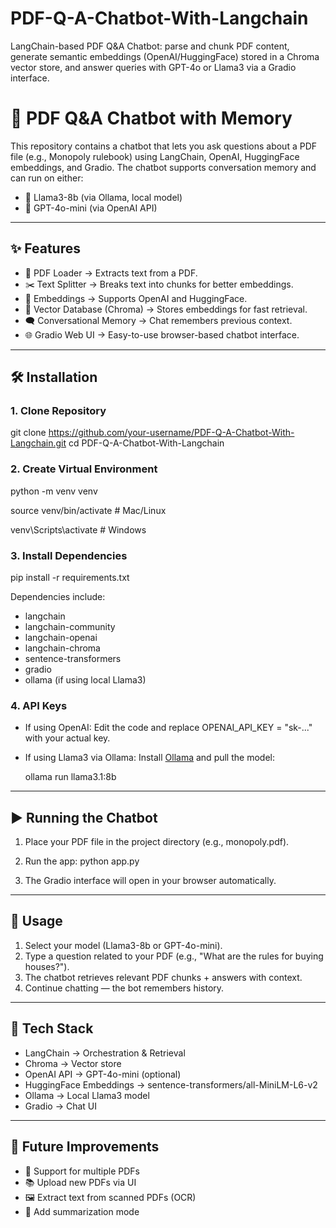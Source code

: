 # PDF-Q-A-Chatbot-With-Langchain
LangChain-based PDF Q&amp;A Chatbot: parse and chunk PDF content, generate semantic embeddings (OpenAI/HuggingFace) stored in a Chroma vector store, and answer queries with GPT-4o or Llama3 via a Gradio interface.


# 📘 PDF Q\&A Chatbot with Memory

This repository contains a chatbot that lets you ask questions about a PDF file (e.g., Monopoly rulebook) using LangChain, OpenAI, HuggingFace embeddings, and Gradio.
The chatbot supports conversation memory and can run on either:

* 🧠 Llama3-8b (via Ollama, local model)
* 🤖 GPT-4o-mini (via OpenAI API)

---

## ✨ Features

* 📄 PDF Loader → Extracts text from a PDF.
* ✂️ Text Splitter → Breaks text into chunks for better embeddings.
* 🧩 Embeddings → Supports OpenAI and HuggingFace.
* 💾 Vector Database (Chroma) → Stores embeddings for fast retrieval.
* 🗨 Conversational Memory → Chat remembers previous context.
* 🌐 Gradio Web UI → Easy-to-use browser-based chatbot interface.

---

## 🛠 Installation

### 1. Clone Repository

git clone https://github.com/your-username/PDF-Q-A-Chatbot-With-Langchain.git
cd PDF-Q-A-Chatbot-With-Langchain

### 2. Create Virtual Environment

python -m venv venv

source venv/bin/activate   # Mac/Linux

venv\Scripts\activate      # Windows

### 3. Install Dependencies

pip install -r requirements.txt

Dependencies include:

* langchain
* langchain-community
* langchain-openai
* langchain-chroma
* sentence-transformers
* gradio
* ollama (if using local Llama3)

### 4. API Keys

* If using OpenAI:
  Edit the code and replace OPENAI_API_KEY = "sk-..." with your actual key.

* If using Llama3 via Ollama:
  Install [Ollama](https://ollama.ai) and pull the model:

    ollama run llama3.1:8b
  

---

## ▶️ Running the Chatbot

1. Place your PDF file in the project directory (e.g., monopoly.pdf).
2. Run the app:
  python app.py
   
3. The Gradio interface will open in your browser automatically.

---

## 💬 Usage

1. Select your model (Llama3-8b or GPT-4o-mini).
2. Type a question related to your PDF (e.g., "What are the rules for buying houses?").
3. The chatbot retrieves relevant PDF chunks + answers with context.
4. Continue chatting — the bot remembers history.

---

## 🧩 Tech Stack

* LangChain → Orchestration & Retrieval
* Chroma → Vector store
* OpenAI API → GPT-4o-mini (optional)
* HuggingFace Embeddings → sentence-transformers/all-MiniLM-L6-v2
* Ollama → Local Llama3 model
* Gradio → Chat UI

---

## 🚀 Future Improvements

* 🔎 Support for multiple PDFs
* 📚 Upload new PDFs via UI
* 🖼 Extract text from scanned PDFs (OCR)
* 🧠 Add summarization mode
  
